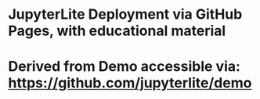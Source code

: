 # JupyterLite Deployment via GitHub Pages, with educational material 

# Derived from Demo accessible via: https://github.com/jupyterlite/demo


